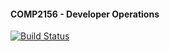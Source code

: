 #### COMP2156 - Developer Operations
[![Build Status](https://app.travis-ci.com/Scm3tt3rLinG/COMP2156.svg?branch=main)](https://app.travis-ci.com/Scm3tt3rLinG/COMP2156)

